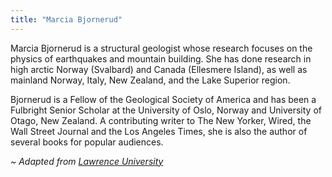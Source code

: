 ```yaml
---
title: "Marcia Bjornerud"
---
```


Marcia Bjornerud is a structural geologist whose research focuses on the physics of earthquakes and mountain building. She has done research in high arctic Norway (Svalbard) and Canada (Ellesmere Island), as well as mainland Norway, Italy, New Zealand, and the Lake Superior region.

Bjornerud is a Fellow of the Geological Society of America and has been a Fulbright Senior Scholar at the University of Oslo, Norway and University of Otago, New Zealand. A contributing writer to The New Yorker, Wired, the Wall Street Journal and the Los Angeles Times, she is also the author of several books for popular audiences.

_~ Adapted from [Lawrence University](https://www.lawrence.edu/people/marcia-bjornerud-walter-schober-professor-of-environmental-studies-and-professor-of-geosciences)_
